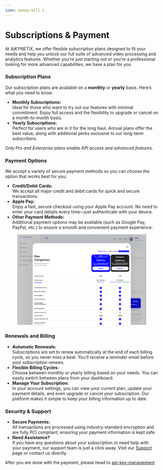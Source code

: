 ```yaml
---
icon: money-bill-1
---
```


# Subscriptions & Payment

At AiKYNETIX, we offer flexible subscription plans designed to fit your needs and help you unlock our full suite of advanced video processing and analytics features. Whether you're just starting out or you’re a professional looking for more advanced capabilities, we have a plan for you.

### Subscription Plans

Our subscription plans are available on a **monthly** or **yearly** basis. Here’s what you need to know:

* **Monthly Subscriptions:**\
  Ideal for those who want to try out our features with minimal commitment. Enjoy full access and the flexibility to upgrade or cancel on a month-to-month basis.
* **Yearly Subscriptions:**\
  Perfect for users who are in it for the long haul. Annual plans offer the best value, along with additional perks exclusive to our long-term subscribers.

_Only Pro and Enterprise plans enable API access and advanced features._



### Payment Options

We accept a variety of secure payment methods so you can choose the option that works best for you:

* **Credit/Debit Cards:**\
  We accept all major credit and debit cards for quick and secure transactions.
* **Apple Pay:**\
  Enjoy a fast, secure checkout using your Apple Pay account. No need to enter your card details every time—just authenticate with your device.
* **Other Payment Methods:**\
  Additional payment options may be available (such as Google Pay, PayPal, etc.) to ensure a smooth and convenient payment experience.

<figure><img src="../../.gitbook/assets/2 plans available.png" alt=""><figcaption></figcaption></figure>



### Renewals and Billing

* **Automatic Renewals:**\
  Subscriptions are set to renew automatically at the end of each billing cycle, so you never miss a beat. You’ll receive a reminder email before your subscription renews.
* **Flexible Billing Cycles:**\
  Choose between monthly or yearly billing based on your needs. You can easily switch between plans from your dashboard.
* **Manage Your Subscription:**\
  In your account settings, you can view your current plan, update your payment details, and even upgrade or cancel your subscription. Our platform makes it simple to keep your billing information up to date.

### Security & Support

* **Secure Payments:**\
  All transactions are processed using industry-standard encryption and are fully PCI compliant, ensuring your payment information is kept safe.
* **Need Assistance?**\
  If you have any questions about your subscription or need help with your payment, our support team is just a click away. Visit our [Support](../../support.md) page or contact us directly.





After you are done with the payment, please head to [api-key-management](../api-key-management/ "mention")
